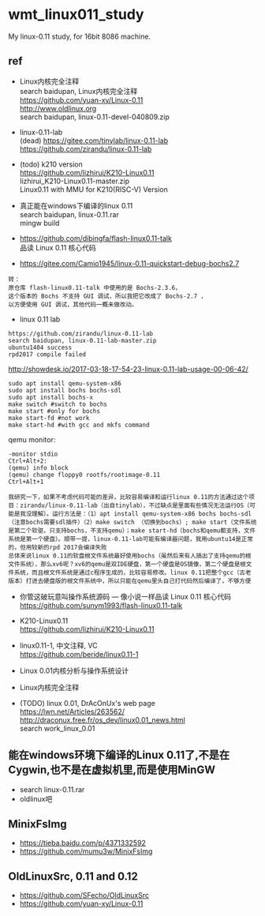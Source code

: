 # wmt_linux011_study
My linux-0.11 study, for 16bit 8086 machine.

## ref  
* Linux内核完全注释  
search baidupan, Linux内核完全注释    
https://github.com/yuan-xy/Linux-0.11  
http://www.oldlinux.org  
search baidupan, linux-0.11-devel-040809.zip  

* linux-0.11-lab  
(dead) https://gitee.com/tinylab/linux-0.11-lab  
https://github.com/zirandu/linux-0.11-lab

* (todo) k210 version  
https://github.com/lizhirui/K210-Linux0.11  
lizhirui_K210-Linux0.11-master.zip  
Linux0.11 with MMU for K210(RISC-V) Version  

* 真正能在windows下编译的linux 0.11  
search baidupan, linux-0.11.rar  
mingw build     

* https://github.com/dibingfa/flash-linux0.11-talk  
品读 Linux 0.11 核心代码  

* https://gitee.com/Camio1945/linux-0.11-quickstart-debug-bochs2.7  
```
转：
原仓库 flash-linux0.11-talk 中使用的是 Bochs-2.3.6，
这个版本的 Bochs 不支持 GUI 调试，所以我把它改成了 Bochs-2.7 ，
以方便使用 GUI 调试，其他代码一概未做改动。
```

* linux 0.11 lab  
```
https://github.com/zirandu/linux-0.11-lab  
search baidupan, linux-0.11-lab-master.zip  
ubuntu1404 success  
rpd2017 compile failed  
```
http://showdesk.io/2017-03-18-17-54-23-linux-0.11-lab-usage-00-06-42/  
```
sudo apt install qemu-system-x86  
sudo apt install bochs bochs-sdl  
sudo apt install bochs-x   
make switch #switch to bochs  
make start #only for bochs  
make start-fd #not work  
make start-hd #with gcc and mkfs command  
```
qemu monitor:  
```
-monitor stdio  
Ctrl+Alt+2:  
(qemu) info block  
(qemu) change floppy0 rootfs/rootimage-0.11  
Ctrl+Alt+1  
```
```
我研究一下，如果不考虑代码可能的差异，比较容易编译和运行linux 0.11的方法通过这个项目：zirandu/linux-0.11-lab（出自tinylab），不过缺点是里面有些情况无法运行OS（可能是我没理解）。运行方法是：（1）apt install qemu-system-x86 bochs bochs-sdl（注意bochs需要sdl插件）（2）make switch （切换到bochs）; make start（文件系统是第二个软驱，只支持bochs，不支持qemu）；make start-hd（bochs和qemu都支持，文件系统是第一个硬盘）。顺带一提，linux-0.11-lab可能有编译器问题，我用ubuntu14是正常的，但用较新的rpd 2017会编译失败  
总体来说linux 0.11的软盘根文件系统最好使用bochs（虽然后来有人搞出了支持qemu的根文件系统），那么xv6呢？xv6的qemu是双IDE硬盘，第一个硬盘是OS镜像，第二个硬盘是根文件系统，而且根文件系统是通过c程序生成的，比较容易修改。linux 0.11把整个gcc（古老版本）打进去硬盘版的根文件系统中，所以只能在qemu里头自己打代码然后编译了，不够方便  
```

* 你管这破玩意叫操作系统源码 — 像小说一样品读 Linux 0.11 核心代码  
https://github.com/sunym1993/flash-linux0.11-talk  

* K210-Linux0.11  
https://github.com/lizhirui/K210-Linux0.11  

* linux0.11-1, 中文注释, VC  
https://github.com/beride/linux0.11-1  

* Linux 0.01内核分析与操作系统设计  

* Linux内核完全注释  

* (TODO) linux 0.01, DrAcOnUx's web page  
https://lwn.net/Articles/263562/  
http://draconux.free.fr/os_dev/linux0.01_news.html  
search work_linux_0.01  

## 能在windows环境下编译的Linux 0.11了,不是在Cygwin,也不是在虚拟机里,而是使用MinGW  
* search linux-0.11.rar  
* oldlinux吧  

## MinixFsImg  
* https://tieba.baidu.com/p/4371332592
* https://github.com/mumu3w/MinixFsImg

## OldLinuxSrc, 0.11 and 0.12    
* https://github.com/SFecho/OldLinuxSrc  
* https://github.com/yuan-xy/Linux-0.11  

